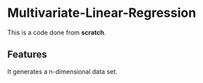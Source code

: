 # Multivariate-Linear-Regression

This is a code done from **scratch**.

## Features
It generates a n-dimensional data set.